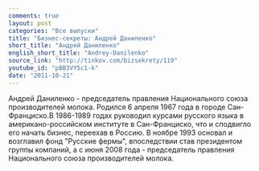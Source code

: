 ```yaml
---
comments: true
layout: post
categories: "Все выпуски"
title: "Бизнес-секреты: Андрей Даниленко"
short_title: "Андрей Даниленко"
english_short_title: "Andrey-Danilenko"
source_link: "http://tinkov.com/bizsekrety/119"
youtube_id: "pBB3VY5c1-k"
date: "2011-10-21"
---
```

Андрей Даниленко - председатель правления Национального союза производителей молока. Родился 6 апреля 1967 года в городе Сан-Франциско.В 1986-1989 годах руководил курсами русского языка в американо-российском институте в Сан-Франциско, что и сподвигло его начать бизнес, переехав в Россию. В ноябре 1993  основал и возглавил фонд "Русские фермы", впоследствии став президентом группы компаний, а с июня 2008 года - председатель правления Национального союза производителей молока.
